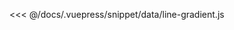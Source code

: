 <ClientOnly>
  <common-code-view name="data-line-gradient" :is-code-view="false"/>
</ClientOnly>

<<< @/docs/.vuepress/snippet/data/line-gradient.js
